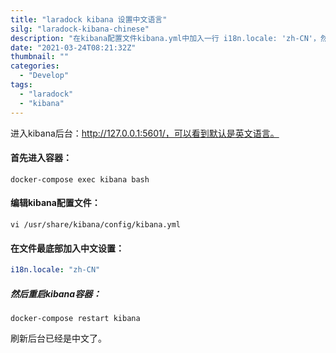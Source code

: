 ```yaml
---
title: "laradock kibana 设置中文语言"
silg: "laradock-kibana-chinese"
description: "在kibana配置文件kibana.yml中加入一行 i18n.locale: 'zh-CN'，然后重启容器就是中文了。"
date: "2021-03-24T08:21:32Z"
thumbnail: ""
categories:
  - "Develop"
tags:
  - "laradock"
  - "kibana"
---
```


进入kibana后台：http://127.0.0.1:5601/，可以看到默认是英文语言。

#### 首先进入容器：

```shell
docker-compose exec kibana bash
```

#### 编辑kibana配置文件：

```shell
vi /usr/share/kibana/config/kibana.yml
```

#### 在文件最底部加入中文设置：

```yml
i18n.locale: "zh-CN"
```

##### 然后重启kibana容器：

```shell
docker-compose restart kibana
```

刷新后台已经是中文了。


